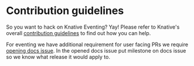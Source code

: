 # Contribution guidelines

So you want to hack on Knative Eventing? Yay! Please refer to Knative's overall
[contribution guidelines](https://www.knative.dev/contributing/) to find out how
you can help.

For eventing we have additional requirement for user facing PRs we require [opening docs issue](https://github.com/knative/docs/issues). 
In the opened docs issue put milestone on docs issue so we know what release it would apply to.
